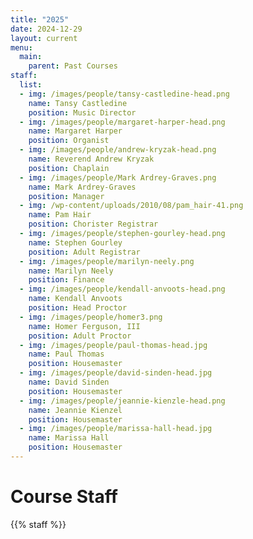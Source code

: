 ```yaml
---
title: "2025"
date: 2024-12-29
layout: current
menu:
  main:
    parent: Past Courses
staff:
  list:
  - img: /images/people/tansy-castledine-head.png
    name: Tansy Castledine
    position: Music Director
  - img: /images/people/margaret-harper-head.png
    name: Margaret Harper
    position: Organist
  - img: /images/people/andrew-kryzak-head.png
    name: Reverend Andrew Kryzak
    position: Chaplain
  - img: /images/people/Mark Ardrey-Graves.png
    name: Mark Ardrey-Graves
    position: Manager
  - img: /wp-content/uploads/2010/08/pam_hair-41.png
    name: Pam Hair
    position: Chorister Registrar
  - img: /images/people/stephen-gourley-head.png
    name: Stephen Gourley
    position: Adult Registrar
  - img: /images/people/marilyn-neely.png
    name: Marilyn Neely
    position: Finance
  - img: /images/people/kendall-anvoots-head.png
    name: Kendall Anvoots
    position: Head Proctor
  - img: /images/people/homer3.png
    name: Homer Ferguson, III
    position: Adult Proctor
  - img: /images/people/paul-thomas-head.jpg
    name: Paul Thomas
    position: Housemaster
  - img: /images/people/david-sinden-head.jpg
    name: David Sinden
    position: Housemaster
  - img: /images/people/jeannie-kienzle-head.png
    name: Jeannie Kienzel
    position: Housemaster
  - img: /images/people/marissa-hall-head.jpg
    name: Marissa Hall
    position: Housemaster
---
```


# Course Staff

{{% staff %}}
